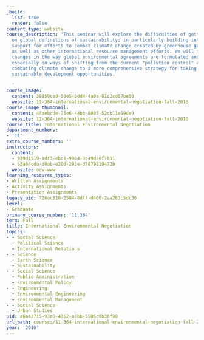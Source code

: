 ```yaml
---
_build:
  list: true
  render: false
content_type: website
course_description: 'This seminar will explore the difficulties of getting agreement
  on global definitions of sustainability; in particularly building international
  support for efforts to combat climate change created by greenhouse gas emissions
  as well as other international resource management efforts. We will focus on possible
  changes in the way global environmental agreements are formulated and implemented,
  especially on ways of shifting from the current "pollution control" approach to
  combating climate change to a more comprehensive strategy for taking advantage of
  sustainable development opportunities.

  '
course_image:
  content: 39859ce8-56e5-6dd4-4a0a-81c2cd67be50
  website: 11-364-international-environmental-negotiation-fall-2010
course_image_thumbnail:
  content: 44aebcde-75e6-44bb-8085-52cb11e69de9
  website: 11-364-international-environmental-negotiation-fall-2010
course_title: International Environmental Negotiation
department_numbers:
- '11'
extra_course_numbers: ''
instructors:
  content:
  - 939d1519-1df3-ebc1-9984-3c49d20f7811
  - 65a64cda-d0ab-e200-293e-d7879819472b
  website: ocw-www
learning_resource_types:
- Written Assignments
- Activity Assignments
- Presentation Assignments
legacy_uid: 726ac810-2594-8dff-d466-2aa283c5dc36
level:
- Graduate
primary_course_number: '11.364'
term: Fall
title: International Environmental Negotiation
topics:
- - Social Science
  - Political Science
  - International Relations
- - Science
  - Earth Science
  - Sustainability
- - Social Science
  - Public Administration
  - Environmental Policy
- - Engineering
  - Environmental Engineering
  - Environmental Management
- - Social Science
  - Urban Studies
uid: a6a42715-93a0-4352-a0bb-5586c0b36f90
url_path: courses/11-364-international-environmental-negotiation-fall-2010
year: '2010'
---
```

